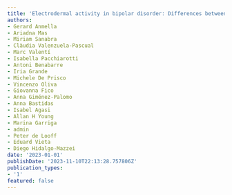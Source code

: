 ```yaml
---
title: 'Electrodermal activity in bipolar disorder: Differences between mood episodes and clinical remission using a wearable device in a real-world clinical setting'
authors:
- Gerard Anmella
- Ariadna Mas
- Miriam Sanabra
- Clàudia Valenzuela-Pascual
- Marc Valentí
- Isabella Pacchiarotti
- Antoni Benabarre
- Iria Grande
- Michele De Prisco
- Vincenzo Oliva
- Giovanna Fico
- Anna Giménez-Palomo
- Anna Bastidas
- Isabel Agasi
- Allan H Young
- Marina Garriga
- admin
- Peter de Looff
- Eduard Vieta 
- Diego Hidalgo-Mazzei 
date: '2023-01-01'
publishDate: '2023-11-10T22:13:28.757806Z'
publication_types:
- '1'
featured: false
---
```

